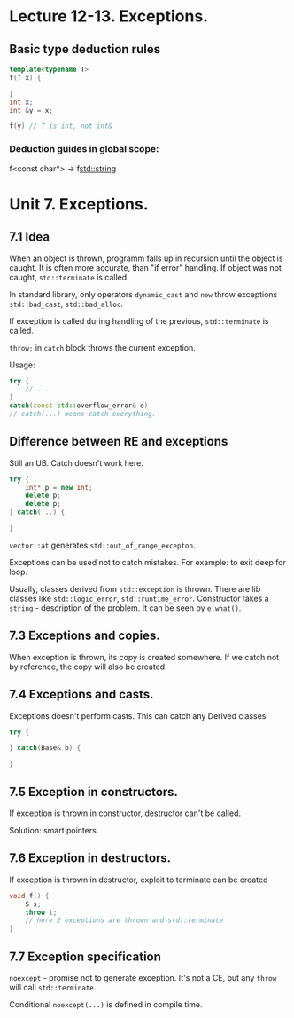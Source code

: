 # Lecture 12-13. Exceptions.

## Basic type deduction rules

```cpp
template<typename T>
f(T x) {

}
int x;
int &y = x;

f(y) // T is int, not int&
```

### Deduction guides in global scope:

f<const char*> -> f<std::string>

# Unit 7. Exceptions.

## 7.1 Idea
When an object is thrown, programm falls up in recursion until the object is caught. It is often more accurate, than "if error" handling. If object was not caught, `std::terminate` is called. 

In standard library, only operators `dynamic_cast` and `new` throw exceptions `std::bad_cast`, `std::bad_alloc`.

If exception is called during handling of the previous, `std::terminate` is called.

`throw;` in `catch` block throws the current exception.

Usage:
```cpp
try {
	// ...
}
catch(const std::overflow_error& e)
// catch(...) means catch everything.
```

## Difference between RE and exceptions

Still an UB. Catch doesn't work here.
```cpp
try {
	int* p = new int;
	delete p;
	delete p;
} catch(...) {

}
```

`vector::at` generates `std::out_of_range_excepton`.

Exceptions can be used not to catch mistakes. For example: to exit deep for loop.

Usually, classes derived from `std::exception` is thrown. There are lib classes like `std::logic_error`, `std::runtime_error`. Constructor takes a `string` - description of the problem. It can be seen by `e.what()`.

## 7.3 Exceptions and copies.

When exception is thrown, its copy is created somewhere. If we catch not by reference, the copy will also be created.

## 7.4 Exceptions and casts.

Exceptions doesn't perform casts.
This can catch any Derived classes

```cpp
try {

} catch(Base& b) {

}
```

## 7.5 Exception in constructors.

If exception is thrown in constructor, destructor can't be called.

Solution: smart pointers.

## 7.6 Exception in destructors.

If exception is thrown in destructor, exploit to terminate can be created

```cpp
void f() {
	S s;
	throw 1;
	// here 2 exceptions are thrown and std::terminate
}
```

## 7.7 Exception specification

`noexcept` - promise not to generate exception. It's not a CE, but any `throw` will call `std::terminate`.

Conditional `noexcept(...)` is defined in compile time.
